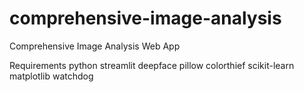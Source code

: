 # comprehensive-image-analysis

Comprehensive Image Analysis Web App

Requirements
python
streamlit
deepface
pillow
colorthief
scikit-learn
matplotlib
watchdog
